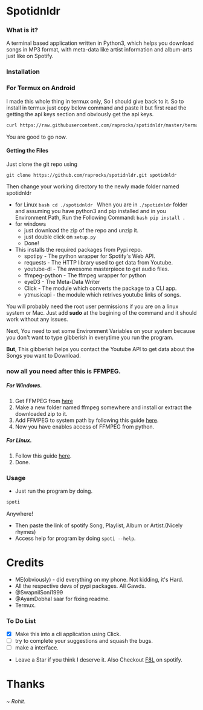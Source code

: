 # Spotidnldr
### What is it?
A terminal based application written in Python3, which helps you download songs in MP3 format, with meta-data like artist information and album-arts just like on Spotify.
### Installation
### For Termux on Android
I made this whole thing in termux only, So I should give back to it. 
So to install in termux just copy below command and paste it but first read the getting the api keys section and obviously get the api keys.
```bash
curl https://raw.githubusercontent.com/raprocks/spotidnldr/master/termux_setup.sh >> "term.sh" && bash term.sh
```
You are good to go now.
#### Getting the Files
Just clone the git repo using 
```
git clone https://github.com/raprocks/spotidnldr.git spotidnldr
```

Then change your working directory to the newly made folder named spotidnldr 
* for Linux
		```bash
		cd ./spotidnldr
		```
When you are in ```./spotidnldr``` folder and assuming you have python3 and pip installed and in you Environment Path, Run the Following Command:
		```bash
		pip install .
		```
* for windows
	* just download the zip of the repo and unzip it.
	* just double click on ```setup.py```
	* Done!
* This installs the required packages from Pypi repo.
  * spotipy - The python wrapper for Spotify's Web API.
  * requests - The HTTP library used to get data from Youtube.
  * youtube-dl - The awesome masterpiece to get audio files.
  * ffmpeg-python - The ffmpeg wrapper for python
  * eyeD3 - The Meta-Data Writer
  * Click - The module which converts the package to a CLI app.
  * ytmusicapi - the module which retrives youtube links of songs.

You will probably need the root user permissions if you are on a linux system or Mac. Just add **sudo** at the begining of the command and it should work without any issues.

Next, You need to set some Environment Variables on your system because you don't want to type gibberish in everytime you run the program.

**But**, This gibberish helps you contact the Youtube API to get data about the Songs you want to Download.

### now all you need after this is FFMPEG.
##### For Windows.
1. Get FFMPEG from [here](https://www.ffmpeg.org/download.html)
2. Make a new folder named ffmpeg somewhere and install or extract the downloaded zip to it.
3. Add FFMPEG to system path by following this guide [here](https://stackoverflow.com/questions/44272416/how-to-add-a-folder-to-path-environment-variable-in-windows-10-with-screensho).
4. Now you have enables access of FFMPEG from python. 
##### For Linux.
1. Follow this guide [here](https://www.tecmint.com/install-ffmpeg-in-linux). 
2. Done.

### Usage
* Just run the program by doing.
```bash
spoti
```
Anywhere!
* Then paste the link of spotify Song, Playlist, Album or Artist.(Nicely rhymes)
* Access help for program by doing ``` spoti --help ```.

# Credits
* ME(obviously) - did everything on my phone. Not kidding, it's Hard.
* All the respective devs of pypi packages. All Gawds.
* @SwapnilSoni1999 
* @AyamDobhal saar for fixing readme.
* Termux.

### To Do List
- [x] Make this into a cli application using Click.
- [ ] try to complete your suggestions and squash the bugs.
- [ ] make a interface.
* Leave a Star if you think I deserve it. Also Checkout [F8L](https://open.spotify.com/artist/6LkOho0r5aIaYkMtjWYDAz?si=O6FR6i9UT1WMpG7bYEBMpg) on spotify.
# Thanks
###### ~ Rohit.
